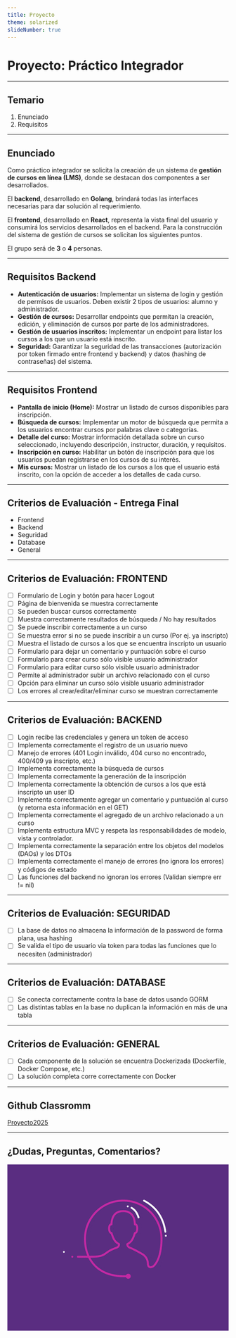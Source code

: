 ```yaml
---
title: Proyecto
theme: solarized
slideNumber: true
---
```


# Proyecto: Práctico Integrador

---

## Temario

1. Enunciado
2. Requisitos

---

## Enunciado

<!-- TODO: CAMBIAR ENUNCIADO -->

Como práctico integrador se solicita la creación de un sistema de **gestión de cursos en línea (LMS)**, donde se destacan dos componentes a ser desarrollados.

El **backend**, desarrollado en **Golang**, brindará todas las interfaces necesarias para dar solución al requerimiento.

El **frontend**, desarrollado en **React**, representa la vista final del usuario y consumirá los servicios desarrollados en el backend.
Para la construcción del sistema de gestión de cursos se solicitan los siguientes puntos.

El grupo será de **3** o **4** personas.

---

## Requisitos Backend

<!-- .slide: style="font-size: 0.90em" -->

- **Autenticación de usuarios:** Implementar un sistema de login y gestión de permisos de usuarios. Deben existir 2 tipos de usuarios: alumno y administrador.
- **Gestión de cursos:** Desarrollar endpoints que permitan la creación, edición, y eliminación de cursos por parte de los administradores.
- **Gestión de usuarios inscritos:** Implementar un endpoint para listar los cursos a los que un usuario está inscrito.
- **Seguridad:** Garantizar la seguridad de las transacciones (autorización por token firmado entre frontend y backend) y datos (hashing de contraseñas) del sistema.

---

## Requisitos Frontend

<!-- .slide: style="font-size: 0.80em" -->

- **Pantalla de inicio (Home):** Mostrar un listado de cursos disponibles para inscripción.
- **Búsqueda de cursos:** Implementar un motor de búsqueda que permita a los usuarios encontrar cursos por palabras clave o categorías.
- **Detalle del curso:** Mostrar información detallada sobre un curso seleccionado, incluyendo descripción, instructor, duración, y requisitos.
- **Inscripción en curso:** Habilitar un botón de inscripción para que los usuarios puedan registrarse en los cursos de su interés.
- **Mis cursos:** Mostrar un listado de los cursos a los que el usuario está inscrito, con la opción de acceder a los detalles de cada curso.

---

## Criterios de Evaluación - Entrega Final

- Frontend
- Backend
- Seguridad
- Database
- General

---

## Criterios de Evaluación: FRONTEND

<!-- .slide: style="font-size: 0.70em" -->

- [ ] Formulario de Login y botón para hacer Logout
- [ ] Página de bienvenida se muestra correctamente
- [ ] Se pueden buscar cursos correctamente
- [ ] Muestra correctamente resultados de búsqueda / No hay resultados
- [ ] Se puede inscribir correctamente a un curso
- [ ] Se muestra error si no se puede inscribir a un curso (Por ej. ya inscripto)
- [ ] Muestra el listado de cursos a los que se encuentra inscripto un usuario
- [ ] Formulario para dejar un comentario y puntuación sobre el curso
- [ ] Formulario para crear curso sólo visible usuario administrador
- [ ] Formulario para editar curso sólo visible usuario administrador
- [ ] Permite al administrador subir un archivo relacionado con el curso
- [ ] Opción para eliminar un curso sólo visible usuario administrador
- [ ] Los errores al crear/editar/eliminar curso se muestran correctamente

---

## Criterios de Evaluación: BACKEND

<!-- .slide: style="font-size: 0.65em" -->

- [ ] Login recibe las credenciales y genera un token de acceso
- [ ] Implementa correctamente el registro de un usuario nuevo
- [ ] Manejo de errores (401 Login inválido, 404 curso no encontrado, 400/409 ya inscripto, etc.)
- [ ] Implementa correctamente la búsqueda de cursos
- [ ] Implementa correctamente la generación de la inscripción
- [ ] Implementa correctamente la obtención de cursos a los que está inscripto un user ID
- [ ] Implementa correctamente agregar un comentario y puntuación al curso (y retorna esta información en el GET)
- [ ] Implementa correctamente el agregado de un archivo relacionado a un curso
- [ ] Implementa estructura MVC y respeta las responsabilidades de modelo, vista y controlador.
- [ ] Implementa correctamente la separación entre los objetos del modelos (DAOs) y los DTOs
- [ ] Implementa correctamente el manejo de errores (no ignora los errores) y códigos de estado
- [ ] Las funciones del backend no ignoran los errores (Validan siempre err != nil)

---

## Criterios de Evaluación: SEGURIDAD

- [ ] La base de datos no almacena la información de la password de forma plana, usa hashing
- [ ] Se valida el tipo de usuario via token para todas las funciones que lo necesiten (administrador)

---

## Criterios de Evaluación: DATABASE

- [ ] Se conecta correctamente contra la base de datos usando GORM
- [ ] Las distintas tablas en la base no duplican la información en más de una tabla

---

## Criterios de Evaluación: GENERAL

- [ ] Cada componente de la solución se encuentra Dockerizada (Dockerfile, Docker Compose, etc.)
- [ ] La solución completa corre correctamente con Docker

---

## Github Classromm

[Proyecto2025](https://classroom.github.com/a/imdgYQQs)

---

## ¿Dudas, Preguntas, Comentarios?

![Preguntas](images/pregunta.gif)
